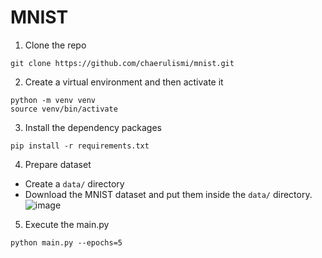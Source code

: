 # MNIST

1. Clone the repo
```
git clone https://github.com/chaerulismi/mnist.git
```

2. Create a virtual environment and then activate it
```
python -m venv venv
source venv/bin/activate
```

3. Install the dependency packages
```
pip install -r requirements.txt
```

4. Prepare dataset

- Create a `data/` directory
- Download the MNIST dataset and put them inside the `data/` directory.
![image](https://github.com/user-attachments/assets/2e60ae7f-703b-422f-98fd-1eafa09c9dc3)


5. Execute the main.py
```
python main.py --epochs=5
```
